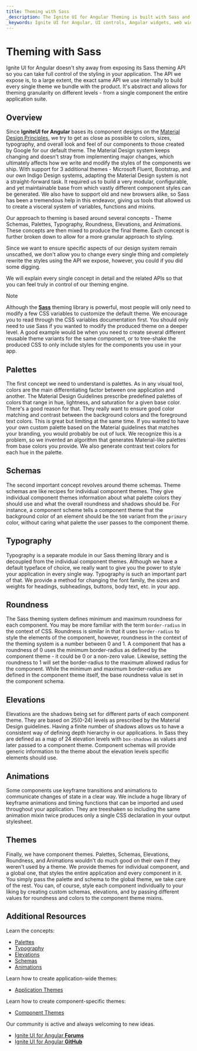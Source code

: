 ```yaml
---
title: Theming with Sass
_description: The Ignite UI for Angular Theming is built with Sass and exposes a rich set of API functions and mixins that make restyling components or the entire application easier.
_keywords: Ignite UI for Angular, UI controls, Angular widgets, web widgets, UI widgets, Angular, Native Angular Components Suite, Native Angular Controls, Native Angular Components Library, Native Angular Components, Angular Theming Component, Angular Theming
---
```


# Theming with Sass

<div class="highlight">Ignite UI for Angular doesn't shy away from exposing its Sass theming API so you can take full control of the styling in your application. The API we expose is, to a large extent, the exact same API we use internally to build every single theme we bundle with the product. It's abstract and allows for theming granularity on different levels - from a single component the entire application suite.</div>
<div class="divider"></div>

## Overview
Since **IgniteUI for Angular** bases its component designs on the [Material Design Principles](https://material.io/guidelines/material-design/introduction.html), we try to get as close as possible to colors, sizes, typography, and overall look and feel of our components to those created by Google for our default theme. The Material Design system keeps changing and doesn't stray from implementing major changes, which ultimately affects how we write and modify the styles of the components we ship. With support for 3 additional themes - Microsoft Fluent, Bootstrap, and our own Indigo Design systems, adapting the Material Design system is not a straight-forward task. It required us to build a very modular, configurable, and yet maintainable base from which vastly different component styles can be generated. We also have to support old and new browsers alike, so Sass has been a tremendous help in this endeavor, giving us tools that allowed us to create a visceral system of variables, functions and mixins.

Our approach to theming is based around several concepts - Theme Schemas, Palettes, Typography, Roundness, Elevations, and Animations. These concepts are then mixed to produce the final theme. Each concept is further broken down to allow for a more granular approach to styling.

Since we want to ensure specific aspects of our design system remain unscathed, we don't allow you to change every single thing and completely rewrite the styles using the API we expose, however, you could if you did some digging.

We will explain every single concept in detail and the related APIs so that you can feel truly in control of our theming engine.

> [!NOTE]
> Although the [**Sass**](https://sass-lang.com) theming library is powerful, most people will only need to modify a few CSS variables to customize the default theme. We encourage you to read through the CSS variables documentation first. You should only need to use Sass if you wanted to modify the produced theme on a deeper level. A good example would be when you need to create several different reusable theme variants for the same component, or to tree-shake the produced CSS to only include styles for the components you use in your app.

## Palettes
The first concept we need to understand is palettes. As in any visual tool, colors are the main differentiating factor between one application and another. The Material Design Guidelines prescribe predefined palettes of colors that range in hue, lightness, and saturation for a given base color. There's a good reason for that. They really want to ensure good color matching and contrast between the background colors and the foreground text colors. This is great but limiting at the same time. If you wanted to have your own custom palette based on the Material guidelines that matches your branding, you would probably be out of luck. We recognize this is a problem, so we invented an algorithm that generates Material-like palettes from base colors you provide. We also generate contrast text colors for each hue in the palette.

## Schemas
The second important concept revolves around theme schemas. Theme schemas are like recipes for individual component themes. They give individual component themes information about what palette colors they should use and what the overall roundness and shadows should be. For instance, a component scheme tells a component theme that the background color of an element should be the `500` variant from the `primary` color, without caring what palette the user passes to the component theme.

## Typography
Typography is a separate module in our Sass theming library and is decoupled from the individual component themes. Although we have a default typeface of choice, we really want to give you the power to style your application in every single way. Typography is such an important part of that. We provide a method for changing the font family, the sizes and weights for headings, subheadings, buttons, body text, etc. in your app.

## Roundness
The Sass theming system defines minimum and maximum roundness for each component. You may be more familiar with the term `border-radius` in the context of CSS. Roundness is similar in that it uses `border-radius` to style the elements of the component, however, roundness in the context of the theming system is a number between 0 and 1. A component that has a roundness of 0 uses the minimum border-radius as defined by the component theme - it could be 0 or a non-zero value. Likewise, setting the roundness to 1 will set the border-radius to the maximum allowed radius for the component. While the minimum and maximum border-radius are defined in the component theme itself, the base roundness value is set in the component schema.

## Elevations
Elevations are the shadows being set for different parts of each component theme. They are based on 25(0-24) levels as prescribed by the Material Design guidelines. Having a finite number of shadows allows us to have a consistent way of defining depth hierarchy in our applications. In Sass they are defined as a map of 24 elevation levels with `box-shadows` as values and later passed to a component theme. Component schemas will provide generic information to the theme about the elevation levels specific elements should use.

## Animations
Some components use keyframe transitions and animations to communicate changes of state in a clear way. We include a huge library of keyframe animations and timing functions that can be imported and used throughout your application. They are treeshaken so including the same animation mixin twice produces only a single CSS declaration in your output stylesheet.

## Themes
Finally, we have component themes. Palettes, Schemas, Elevations, Roundness, and Animations wouldn't do much good on their own if they weren't used by a theme. We provide themes for individual component, and a global one, that styles the entire application and every component in it. You simply pass the palette and schema to the global theme, we take care of the rest. You can, of course, style each component individually to your liking by creating custom schemas, elevations, and by passing different values for roundness and colors to the component theme mixins.

## Additional Resources
<div class="divider--half"></div>

Learn the concepts:

* [Palettes](./palettes.md)
* [Typography](./typography.md)
* [Elevations](./elevations.md)
* [Schemas](./schemas.md)
* [Animations](./animations.md)

Learn how to create application-wide themes:
* [Application Themes](./global-themes.md)

Learn how to create component-specific themes:
* [Component Themes](./component-themes.md)

Our community is active and always welcoming to new ideas.

* [Ignite UI for Angular **Forums**](https://www.infragistics.com/community/forums/f/ignite-ui-for-angular)
* [Ignite UI for Angular **GitHub**](https://github.com/IgniteUI/igniteui-angular)
